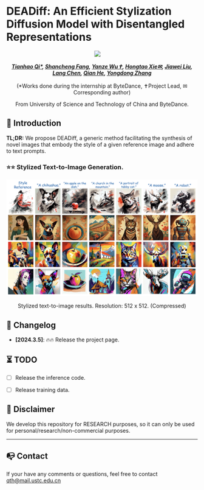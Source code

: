 # DEADiff: An Efficient Stylization Diffusion Model with Disentangled Representations

<div align="center">

 <!-- <a href='https://arxiv.org/abs/2312.00330'><img src='https://img.shields.io/badge/arXiv-2312.00330-b31b1b.svg'></a> &nbsp;&nbsp;&nbsp;&nbsp;&nbsp; -->
 <a href='https://tianhao-qi.github.io/DEADiff_project_page/'><img src='https://img.shields.io/badge/Project-Page-Green'></a> &nbsp;&nbsp;&nbsp;&nbsp;&nbsp;
<!-- <a href='https://huggingface.co/spaces/liuhuohuo/StyleCrafter'><img src='https://img.shields.io/badge/%F0%9F%A4%97%20Hugging%20Face-Demo-blue'></a> &nbsp;&nbsp;&nbsp;&nbsp;&nbsp; -->


_**[Tianhao Qi*](https://github.com/Tianhao-Qi/), [Shancheng Fang](https://tothebeginning.github.io/), [Yanze Wu✝](https://tothebeginning.github.io/), [Hongtao Xie✉](https://imcc.ustc.edu.cn/_upload/tpl/0d/13/3347/template3347/xiehongtao.html), [Jiawei Liu](https://scholar.google.com/citations?user=X21Fz-EAAAAJ&hl=en&authuser=1), <br>[Lang Chen](https://scholar.google.com/citations?user=h5xex20AAAAJ&hl=zh-CN), [Qian He](https://scholar.google.com/citations?view_op=list_works&hl=zh-CN&authuser=1&user=9rWWCgUAAAAJ), [Yongdong Zhang](https://scholar.google.com.hk/citations?user=hxGs4ukAAAAJ&hl=zh-CN)**_
<br><br>
(*Works done during the internship at ByteDance, ✝Project Lead, ✉Corresponding author)

From University of Science and Technology of China and ByteDance.

</div>


## 🔆 Introduction

**TL;DR:** We propose DEADiff, a generic method facilitating the synthesis of novel images that embody the style of a given reference image and adhere to text prompts.  <br>


### ⭐⭐ Stylized Text-to-Image Generation.

<div align="center">
<img src=docs/showcase_img.png>
<p>Stylized text-to-image results. Resolution: 512 x 512. (Compressed)</p>
</div>


<!-- ### 2. Style-Guided Text-to-Image Generation.

<div align="center">
<img src=docs/showcase_img.jpeg>
<p>Style-guided text-to-image results. Resolution: 512 x 512. (Compressed)</p>
</div> -->


## 📝 Changelog
- __[2024.3.5]__: 🔥🔥 Release the project page.


## ⏳ TODO
- [ ] Release the inference code.
- [ ] Release training data.


<!-- ## 🧰 Models

|Model|Resolution|Checkpoint|
|:---------|:---------|:--------|
|StyleCrafter|320x512|[Hugging Face](https://huggingface.co/liuhuohuo/StyleCrafter/tree/main)|


It takes approximately 5 seconds to generate a 512×512 image and 85 seconds to generate a 320×512 video with 16 frames using a single NVIDIA A100 (40G) GPU. A GPU with at least 16G GPU memory is required to perform the inference process.

## ⚙️ Setup

```bash
conda create -n stylecrafter python=3.8.5
conda activate stylecrafter
pip install -r requirements.txt
```

## 💫 Inference

1) Download all checkpoints according to the [instructions](./checkpoints/README.md)
2) Run the commands in terminal.
```bash
# style-guided text-to-image generation
sh scripts/run_infer_image.sh

# style-guided text-to-video generation
sh scripts/run_infer_video.sh
```
3) (Optional) Infernce on your own data according to the [instructions](./eval_data/README.md)



## 👨‍👩‍👧‍👦 Crafter Family
[VideoCrafter1](https://github.com/AILab-CVC/VideoCrafter): Framework for high-quality text-to-video generation.

[ScaleCrafter](https://github.com/YingqingHe/ScaleCrafter): Tuning-free method for high-resolution image/video generation.

[TaleCrafter](https://github.com/AILab-CVC/TaleCrafter): An interactive story visualization tool that supports multiple characters.  

[LongerCrafter](https://github.com/arthur-qiu/LongerCrafter): Tuning-free method for longer high-quality video generation.  

[DynamiCrafter](https://github.com/Doubiiu/DynamiCrafter) Animate open-domain still images to high-quality videos. -->


## 📢 Disclaimer
We develop this repository for RESEARCH purposes, so it can only be used for personal/research/non-commercial purposes.
****

<!-- ## 🙏 Acknowledgements
We would like to thank [AK(@_akhaliq)](https://twitter.com/_akhaliq?lang=en) for the help of setting up online demo. -->


## 📭 Contact
If your have any comments or questions, feel free to contact [qth@mail.ustc.edu.cn](qth@mail.ustc.edu.cn)
